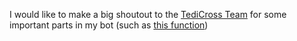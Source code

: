 I would like to make a big shoutout to the [TediCross Team](https://github.com/TediCross/TediCross) for some important parts in my bot (such as [this function](https://github.com/AntogamerYT/TeleBridge/blob/master/core/setup/main.js))
